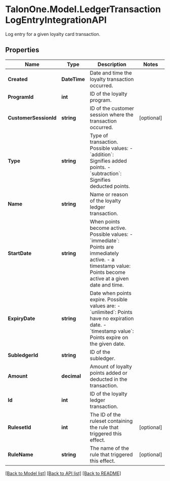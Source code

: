 # TalonOne.Model.LedgerTransactionLogEntryIntegrationAPI
Log entry for a given loyalty card transaction.
## Properties

Name | Type | Description | Notes
------------ | ------------- | ------------- | -------------
**Created** | **DateTime** | Date and time the loyalty transaction occurred. | 
**ProgramId** | **int** | ID of the loyalty program. | 
**CustomerSessionId** | **string** | ID of the customer session where the transaction occurred. | [optional] 
**Type** | **string** | Type of transaction. Possible values:   - &#x60;addition&#x60;: Signifies added points.   - &#x60;subtraction&#x60;: Signifies deducted points.  | 
**Name** | **string** | Name or reason of the loyalty ledger transaction. | 
**StartDate** | **string** | When points become active. Possible values:   - &#x60;immediate&#x60;: Points are immediately active.   - a timestamp value: Points become active at a given date and time.  | 
**ExpiryDate** | **string** | Date when points expire. Possible values are:   - &#x60;unlimited&#x60;: Points have no expiration date.   - &#x60;timestamp value&#x60;: Points expire on the given date.  | 
**SubledgerId** | **string** | ID of the subledger. | 
**Amount** | **decimal** | Amount of loyalty points added or deducted in the transaction. | 
**Id** | **int** | ID of the loyalty ledger transaction. | 
**RulesetId** | **int** | The ID of the ruleset containing the rule that triggered this effect. | [optional] 
**RuleName** | **string** | The name of the rule that triggered this effect. | [optional] 

[[Back to Model list]](../README.md#documentation-for-models) [[Back to API list]](../README.md#documentation-for-api-endpoints) [[Back to README]](../README.md)

